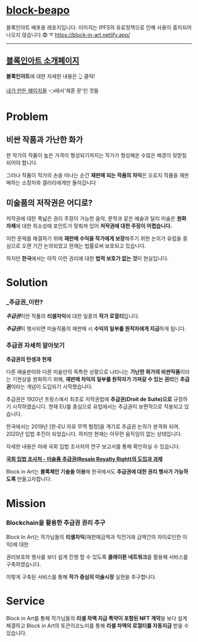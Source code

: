 # [block-beapo](https://block-in-art.netlify.app/)

블록인아트 배포용 레포지입니다. 이미지는 IPFS의 유료정책으로 인해 사용이 중지되어 나오지 않습니다.😨
➰ https://block-in-art.netlify.app/

---

## [블록인아트 소개페이지](https://underdogrev.notion.site/d92c44ebc5834383a3be65315850419a)

**블록인아트**에 대한 자세한 내용은 👆 클릭!  

[내가 만든 페이지들](https://underdogrev.notion.site/04372f6f88044faa9fc369c30ba028a7?v=e5e877eede7947d89812193b7ec97fa8) 👈에서'제훈 문'인 것들

# Problem
## 비싼 작품과 가난한 화가

한 작가의 작품이 높은 가격이 형성되기까지는 작가가 형성해온 수많은 배경이 뒷받침 되어야 합니다. 

그러나 작품이 작가의 손을 떠나는 순간 **재판매 되는 작품의 차익**은 오로지 작품을 재판매하는 소장자와 갤러리에게만 돌아갑니다

## 미술품의 저작권은 어디로?

저작권에 대한 폭넓은 권리 주장이 가능한 음악, 문학과 같은 예술과 달리 미술은 **원화 자체**에 대한 희소성에 포인트가 맞춰져 있어 **저작권에 대한 주장이 어렵습니다.**

이런 문제를 해결하기 위해 **재판매 수익을 작가에게 보장**해주기 위한 논의가 유럽을 중심으로 오랜 기간 논의되었고 현재는 법률로써 보호되고 있습니다.

하지만 **한국**에서는 아직 이런 권리에 대한 **법적 보호가 없는 것**이 현실입니다.

# Solution



### _추급권_이란?

***추급권***이란 작품의 **리셀차익**에 대한 일종의 **작가 로열티**입니다.

***추급권***이 행사되면 미술작품의 재판매 시 **수익의 일부를 원작자에게 지급**하게 됩니다.

### **추급권 자세히 알아보기**

**추급권의 탄생과 현재**

다른 예술분야와 다른 미술만의 독특한 상황으로 나타나는 **가난한 화가의 비싼작품**이라는 기현상을 완화하기 위해, **재판매 차익의 일부를 원작자가 가져갈 수 있는 권리**인 **추급권**이라는 개념이 도입되기 시작했습니다.

추급권은 1920년 프랑스에서 최초로 저작권법에 **추급권(Droit de Suite)으로**  규정하기 시작하였습니다. 현재 EU를 중심으로 유럽에서는 추급권이 보편적으로 적용되고 있습니다.

한국에서는 2019년 [한-EU 자유 무역 협정]을 계기로 추급권 논의가 본격화 되며, 2020년 입법 추진이 되었습니다. 하지만 현재는 아무런 움직임이 없는 상태입니다.

자세한 내용은 아래 국회 입법 조사처의 연구 보고서를 통해 확인하실 수 있습니다.



[**국회 입법 조사처 - 미술품 추급권(Resale Royalty Right)의 도입과 과제**](http://drm.nars.go.kr:7003/sd/imageviewer?doc_id=1MvzSFDLD82&DocId=1MvzSFDLD82&documentId=&DOCUMENTID=&DOCUMENTID=&EdmUserId=datauser&ViewerYn=Y&type=S&fileName=KE5BUlPtmITslYjrtoTshJ0gODHtmLgtMjAxOTExMjEp66%2B47Iig7ZKIIOy2lOq4ieq2jChSZXNhbGUgUm95YWx0eSBSaWdodCnsnZgg64%2BE7J6F6rO8IOqzvOygnC5wZGY%3D)

Block in Art는 **블록체인 기술을 이용**해 한국에서도 **추급권에 대한 권리 행사가 가능하도록** 만들고자합니다.


# **Mission**

### Blockchain을 활용한 추급권 권리 추구

Block In Art는 작가님들의 **리셀차익**(재판매금액과 직전거래 금액간의 차이로인한 이익)에 대한

권리보호와 행사를 보다 쉽게 진행 할 수 있도록 **클레이튼 네트워크**를 활용해 서비스를 구축하였습니다.

이렇게 구축된 서비스를 통해  **작가 중심의 미술시장** 실현을 추구합니다.

# Service


Block in Art를 통해 작가님들의 **리셀 차액 지급 특약이 포함된 NFT 계약**을 보다 쉽게 체결하고 Block in Art의 토큰이코노미를 통해 **리셀 차액의 로열티를 자동지급** 받을 수 있습니다.
